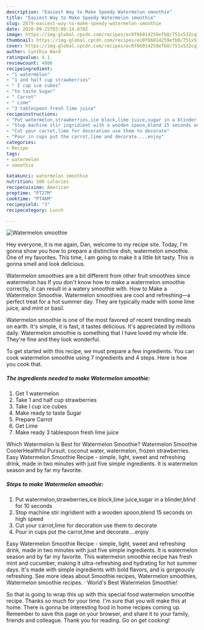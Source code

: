 ```yaml
---
description: "Easiest Way to Make Speedy Watermelon smoothie"
title: "Easiest Way to Make Speedy Watermelon smoothie"
slug: 2679-easiest-way-to-make-speedy-watermelon-smoothie
date: 2020-09-25T03:09:14.870Z
image: https://img-global.cpcdn.com/recipes/ec0f66014259efb0/751x532cq70/watermelon-smoothie-recipe-main-photo.jpg
thumbnail: https://img-global.cpcdn.com/recipes/ec0f66014259efb0/751x532cq70/watermelon-smoothie-recipe-main-photo.jpg
cover: https://img-global.cpcdn.com/recipes/ec0f66014259efb0/751x532cq70/watermelon-smoothie-recipe-main-photo.jpg
author: Cynthia Ward
ratingvalue: 4.1
reviewcount: 4806
recipeingredient:
- "1 watermelon"
- "1 and half cup strawberries"
- " I cup ice cubes"
- "to taste Sugar"
- " Carrot"
- " Lime"
- "3 tablespoon fresh lime juice"
recipeinstructions:
- "Put watermelon,strawberries,ice block,lime juice,sugar in a blinder,blind for 10 seconds"
- "Stop machine stir ingridient with a wooden spoon,blend 15 seconds on high speed"
- "Cut your carrot,lime for decoration use them to decorate"
- "Pour in cups put the carrot,lime and decorate....enjoy"
categories:
- Recipe
tags:
- watermelon
- smoothie

katakunci: watermelon smoothie 
nutrition: 108 calories
recipecuisine: American
preptime: "PT27M"
cooktime: "PT46M"
recipeyield: "3"
recipecategory: Lunch

---
```



![Watermelon smoothie](https://img-global.cpcdn.com/recipes/ec0f66014259efb0/751x532cq70/watermelon-smoothie-recipe-main-photo.jpg)

Hey everyone, it is me again, Dan, welcome to my recipe site. Today, I'm gonna show you how to prepare a distinctive dish, watermelon smoothie. One of my favorites. This time, I am going to make it a little bit tasty. This is gonna smell and look delicious.

Watermelon smoothies are a bit different from other fruit smoothies since watermelon has If you don&#39;t know how to make a watermelon smoothie correctly, it can result in a watery smoothie with. How to Make a Watermelon Smoothie. Watermelon smoothies are cool and refreshing—a perfect treat for a hot summer day. They are typically made with some lime juice, and mint or basil.

Watermelon smoothie is one of the most favored of recent trending meals on earth. It's simple, it is fast, it tastes delicious. It's appreciated by millions daily. Watermelon smoothie is something that I have loved my whole life. They're fine and they look wonderful.


To get started with this recipe, we must prepare a few ingredients. You can cook watermelon smoothie using 7 ingredients and 4 steps. Here is how you cook that.

<!--inarticleads1-->

##### The ingredients needed to make Watermelon smoothie:

1. Get 1 watermelon
1. Take 1 and half cup strawberries
1. Take  I cup ice cubes
1. Make ready to taste Sugar
1. Prepare  Carrot
1. Get  Lime
1. Make ready 3 tablespoon fresh lime juice


Which Watermelon Is Best for Watermelon Smoothie? Watermelon Smoothie CoolerHealthful Pursuit. coconut water, watermelon, frozen strawberries. Easy Watermelon Smoothie Recipe - simple, light, sweet and refreshing drink, made in two minutes with just five simple ingredients. It is watermelon season and by far my favorite. 

<!--inarticleads2-->

##### Steps to make Watermelon smoothie:

1. Put watermelon,strawberries,ice block,lime juice,sugar in a blinder,blind for 10 seconds
1. Stop machine stir ingridient with a wooden spoon,blend 15 seconds on high speed
1. Cut your carrot,lime for decoration use them to decorate
1. Pour in cups put the carrot,lime and decorate....enjoy


Easy Watermelon Smoothie Recipe - simple, light, sweet and refreshing drink, made in two minutes with just five simple ingredients. It is watermelon season and by far my favorite. This watermelon smoothie recipe has fresh mint and cucumber, making it ultra-refreshing and hydrating for hot summer days. It&#39;s made with simple ingredients with bold flavors, and is gorgeously refreshing. See more ideas about Smoothie recipes, Watermelon smoothies, Watermelon smoothie recipes. · World&#39;s Best Watermelon Smoothie! 

So that is going to wrap this up with this special food watermelon smoothie recipe. Thanks so much for your time. I'm sure that you will make this at home. There is gonna be interesting food in home recipes coming up. Remember to save this page on your browser, and share it to your family, friends and colleague. Thank you for reading. Go on get cooking!
